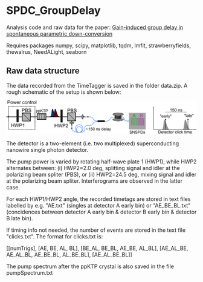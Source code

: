 # SPDC_GroupDelay

Analysis code and raw data for the paper: [Gain-induced group delay in spontaneous parametric down-conversion](https://arxiv.org/abs/2405.07909)

Requires packages numpy, scipy, matplotlib, tqdm, lmfit, strawberryfields, thewalrus, NeedALight, seaborn

## Raw data structure

The data recorded from the TimeTagger is saved in the folder data.zip. A rough schematic of the setup is shown below:

<img src="setup.png"/>

The detector is a two-element (i.e. two multiplexed) superconducting nanowire single photon detector.

The pump power is varied by rotating half-wave plate 1 (HWP1), while HWP2 alternates between: (i) HWP2=2.0 deg, splitting signal and idler at the polarizing beam spliter (PBS), or (ii) HWP2=24.5 deg, mixing signal and idler at the polarizing beam spliter. Interferograms are observed in the latter case.

For each HWP1/HWP2 angle, the recorded timetags are stored in text files labelled by e.g. "AE.txt" (singles at detector A early bin) or "AE_BE_BL.txt" (concidences between detector A early bin & detector B early bin & detector B late bin).

If timing info not needed, the number of events are stored in the text file "clicks.txt". The format for clicks.txt is:

[[numTrigs],
[AE, BE, AL, BL],
[BE_AL, BE_BL, AE_BE, AL_BL],
[AE_AL_BE, AE_AL_BL, AE_BE_BL, AL_BE_BL],
[AE_AL_BE_BL]]

The pump spectrum after the ppKTP crystal is also saved in the file pumpSpectrum.txt
